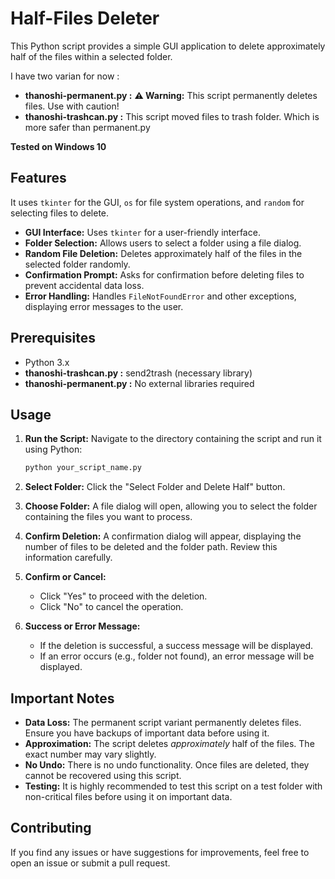 # Half-Files Deleter

This Python script provides a simple GUI application to delete approximately half of the files within a selected folder. 

I have two varian for now : 
- **thanoshi-permanent.py :** **⚠️ Warning:** This script permanently deletes files. Use with caution!
- **thanoshi-trashcan.py :** This script moved files to trash folder. Which is more safer than permanent.py

**Tested on Windows 10**

## Features

It uses `tkinter` for the GUI, `os` for file system operations, and `random` for selecting files to delete.

-   **GUI Interface:** Uses `tkinter` for a user-friendly interface.
-   **Folder Selection:** Allows users to select a folder using a file dialog.
-   **Random File Deletion:** Deletes approximately half of the files in the selected folder randomly.
-   **Confirmation Prompt:** Asks for confirmation before deleting files to prevent accidental data loss.
-   **Error Handling:** Handles `FileNotFoundError` and other exceptions, displaying error messages to the user.

## Prerequisites

-   Python 3.x
-   **thanoshi-trashcan.py :** send2trash (necessary library)
-   **thanoshi-permanent.py :** No external libraries required

## Usage

1.  **Run the Script:**
    Navigate to the directory containing the script and run it using Python:

    ```bash
    python your_script_name.py
    ```

2.  **Select Folder:**
    Click the "Select Folder and Delete Half" button.

3.  **Choose Folder:**
    A file dialog will open, allowing you to select the folder containing the files you want to process.

4.  **Confirm Deletion:**
    A confirmation dialog will appear, displaying the number of files to be deleted and the folder path. Review this information carefully.

5.  **Confirm or Cancel:**
    -   Click "Yes" to proceed with the deletion.
    -   Click "No" to cancel the operation.

6.  **Success or Error Message:**
    -   If the deletion is successful, a success message will be displayed.
    -   If an error occurs (e.g., folder not found), an error message will be displayed.

## Important Notes

-   **Data Loss:** The permanent script variant permanently deletes files. Ensure you have backups of important data before using it.
-   **Approximation:** The script deletes *approximately* half of the files. The exact number may vary slightly.
-   **No Undo:** There is no undo functionality. Once files are deleted, they cannot be recovered using this script.
-   **Testing:** It is highly recommended to test this script on a test folder with non-critical files before using it on important data.

## Contributing

If you find any issues or have suggestions for improvements, feel free to open an issue or submit a pull request.

